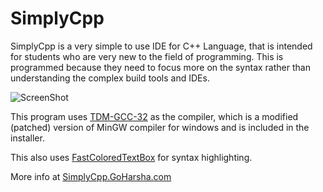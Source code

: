 # SimplyCpp #

SimplyCpp is a very simple to use IDE for C++ Language, that is intended for students who are very new to the field of programming. This is programmed because they need to focus more on the syntax rather than understanding the complex build tools and IDEs.

![ScreenShot](http://goharsha.com/simplycpp/simplycpp.png)

This program uses [TDM-GCC-32](http://tdm-gcc.tdragon.net/) as the compiler, which is a modified (patched) version of MinGW compiler for windows and is included in the installer.

This also uses [FastColoredTextBox](https://github.com/PavelTorgashov/FastColoredTextBox) for syntax highlighting.

More info at [SimplyCpp.GoHarsha.com](http://simplycpp.goharsha.com)
